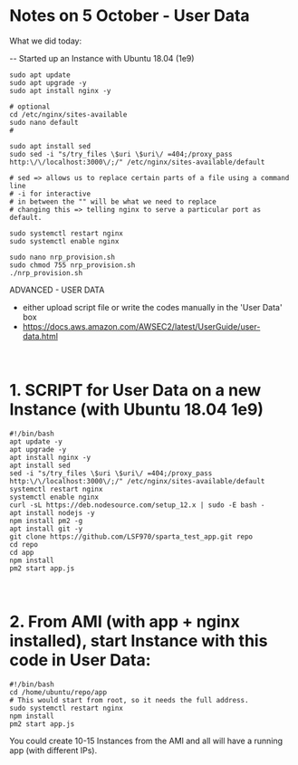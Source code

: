 # Notes on 5 October - User Data


What we did today:

-- Started up an Instance with Ubuntu 18.04 (1e9)

```shell
sudo apt update
sudo apt upgrade -y
sudo apt install nginx -y

# optional
cd /etc/nginx/sites-available
sudo nano default
#

sudo apt install sed
sudo sed -i "s/try_files \$uri \$uri\/ =404;/proxy_pass http:\/\/localhost:3000\/;/" /etc/nginx/sites-available/default

# sed => allows us to replace certain parts of a file using a command line
# -i for interactive
# in between the "" will be what we need to replace
# changing this => telling nginx to serve a particular port as default.

sudo systemctl restart nginx
sudo systemctl enable nginx

```
```shell
sudo nano nrp_provision.sh
sudo chmod 755 nrp_provision.sh
./nrp_provision.sh
```

ADVANCED - USER DATA
- either upload script file or write the codes manually in the 'User Data' box
-  https://docs.aws.amazon.com/AWSEC2/latest/UserGuide/user-data.html

<br>

# 1. SCRIPT for User Data on a new Instance (with Ubuntu 18.04 1e9)

```shell
#!/bin/bash
apt update -y
apt upgrade -y
apt install nginx -y
apt install sed
sed -i "s/try_files \$uri \$uri\/ =404;/proxy_pass http:\/\/localhost:3000\/;/" /etc/nginx/sites-available/default
systemctl restart nginx
systemctl enable nginx
curl -sL https://deb.nodesource.com/setup_12.x | sudo -E bash -
apt install nodejs -y
npm install pm2 -g
apt install git -y
git clone https://github.com/LSF970/sparta_test_app.git repo
cd repo
cd app
npm install
pm2 start app.js
```

<br>

# 2. From AMI (with app + nginx installed), start Instance with this code in User Data:

```shell
#!/bin/bash
cd /home/ubuntu/repo/app
# This would start from root, so it needs the full address.
sudo systemctl restart nginx
npm install
pm2 start app.js
```

You could create 10-15 Instances from the AMI and all will have a running app (with different IPs).